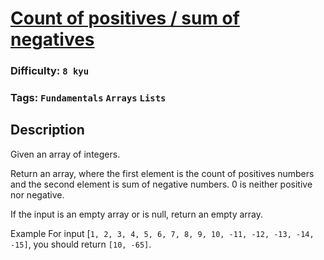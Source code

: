 # [Count of positives / sum of negatives](https://www.codewars.com/kata/576bb71bbbcf0951d5000044)

### Difficulty: `8 kyu`

### Tags: `Fundamentals` `Arrays` `Lists`

## Description

Given an array of integers.

Return an array, where the first element is the count of positives numbers and the second element is sum of negative numbers. 0 is neither positive nor negative.

If the input is an empty array or is null, return an empty array.

Example
For input [`1, 2, 3, 4, 5, 6, 7, 8, 9, 10, -11, -12, -13, -14, -15]`, you should return `[10, -65]`.